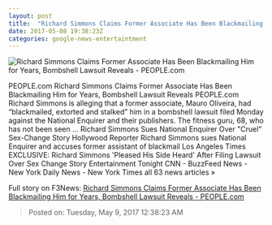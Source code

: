 ```yaml
---
layout: post
title:  "Richard Simmons Claims Former Associate Has Been Blackmailing Him for Years, Bombshell Lawsuit Reveals - PEOPLE.com"
date: 2017-05-08 19:38:23Z
categories: google-news-entertaintment
---
```


![Richard Simmons Claims Former Associate Has Been Blackmailing Him for Years, Bombshell Lawsuit Reveals - PEOPLE.com](http://i1.wp.com/peopledotcom.files.wordpress.com/2017/03/richard-simmons-31.jpg?crop=178px%2C26px%2C1660px%2C1245px&resize=1200%2C630&ssl=1)

PEOPLE.com Richard Simmons Claims Former Associate Has Been Blackmailing Him for Years, Bombshell Lawsuit Reveals PEOPLE.com Richard Simmons is alleging that a former associate, Mauro Oliveira, had “blackmailed, extorted and stalked” him in a bombshell lawsuit filed Monday against the National Enquirer and their publishers. The fitness guru, 68, who has not been seen ... Richard Simmons Sues National Enquirer Over "Cruel" Sex-Change Story Hollywood Reporter Richard Simmons sues National Enquirer and accuses former assistant of blackmail Los Angeles Times EXCLUSIVE: Richard Simmons 'Pleased His Side Heard' After Filing Lawsuit Over Sex Change Story Entertainment Tonight CNN - BuzzFeed News - New York Daily News - New York Times all 63 news articles »


Full story on F3News: [Richard Simmons Claims Former Associate Has Been Blackmailing Him for Years, Bombshell Lawsuit Reveals - PEOPLE.com](http://www.f3nws.com/n/E2p2eH)

> Posted on: Tuesday, May 9, 2017 12:38:23 AM

